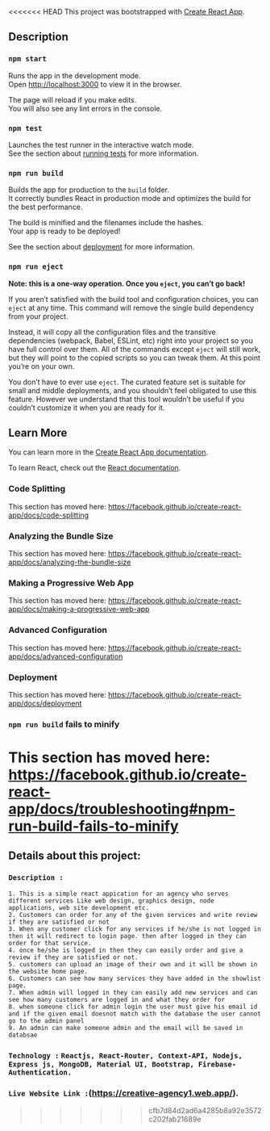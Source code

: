 <<<<<<< HEAD
This project was bootstrapped with [Create React App](https://github.com/facebook/create-react-app).

## Description

### `npm start`

Runs the app in the development mode.<br />
Open [http://localhost:3000](http://localhost:3000) to view it in the browser.

The page will reload if you make edits.<br />
You will also see any lint errors in the console.

### `npm test`

Launches the test runner in the interactive watch mode.<br />
See the section about [running tests](https://facebook.github.io/create-react-app/docs/running-tests) for more information.

### `npm run build`

Builds the app for production to the `build` folder.<br />
It correctly bundles React in production mode and optimizes the build for the best performance.

The build is minified and the filenames include the hashes.<br />
Your app is ready to be deployed!

See the section about [deployment](https://facebook.github.io/create-react-app/docs/deployment) for more information.

### `npm run eject`

**Note: this is a one-way operation. Once you `eject`, you can’t go back!**

If you aren’t satisfied with the build tool and configuration choices, you can `eject` at any time. This command will remove the single build dependency from your project.

Instead, it will copy all the configuration files and the transitive dependencies (webpack, Babel, ESLint, etc) right into your project so you have full control over them. All of the commands except `eject` will still work, but they will point to the copied scripts so you can tweak them. At this point you’re on your own.

You don’t have to ever use `eject`. The curated feature set is suitable for small and middle deployments, and you shouldn’t feel obligated to use this feature. However we understand that this tool wouldn’t be useful if you couldn’t customize it when you are ready for it.

## Learn More

You can learn more in the [Create React App documentation](https://facebook.github.io/create-react-app/docs/getting-started).

To learn React, check out the [React documentation](https://reactjs.org/).

### Code Splitting

This section has moved here: https://facebook.github.io/create-react-app/docs/code-splitting

### Analyzing the Bundle Size

This section has moved here: https://facebook.github.io/create-react-app/docs/analyzing-the-bundle-size

### Making a Progressive Web App

This section has moved here: https://facebook.github.io/create-react-app/docs/making-a-progressive-web-app

### Advanced Configuration

This section has moved here: https://facebook.github.io/create-react-app/docs/advanced-configuration

### Deployment

This section has moved here: https://facebook.github.io/create-react-app/docs/deployment

### `npm run build` fails to minify

This section has moved here: https://facebook.github.io/create-react-app/docs/troubleshooting#npm-run-build-fails-to-minify
=======
## Details about this project:
### `Description : ` 
    1. This is a simple react appication for an agency who serves different services Like web design, graphics design, node applications, web site development etc.
    2. Customers can order for any of the given services and write review if they are satisfied or not 
    3. When any customer click for any services if he/she is not logged in then it will redirect to login page. then after logged in they can order for that service.
    4. once he/she is logged in then they can easily order and give a review if they are satisfied or not.
    5. customers can upload an image of their own and it will be shown in the website home page.
    6. Customers can see how many services they have added in the showlist page. 
    7. When admin will logged in they can easily add new services and can see how many customers are logged in and what they order for
    8. when someone click for admin login the user must give his email id and if the given email doesnot match with the database the user cannot go to the admin panel
    9. An admin can make someone admin and the email will be saved in databsae
### `Technology :`  `Reactjs, React-Router, Context-API, Nodejs, Express js, MongoDB, Material UI, Bootstrap, Firebase-Authentication.` <br />
### `Live Website Link :`(https://creative-agency1.web.app/).
>>>>>>> cfb7d84d2ad6a4285b8a92e3572c202fab21689e
